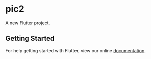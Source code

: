 # pic2

A new Flutter project.

## Getting Started

For help getting started with Flutter, view our online
[documentation](https://flutter.io/).
